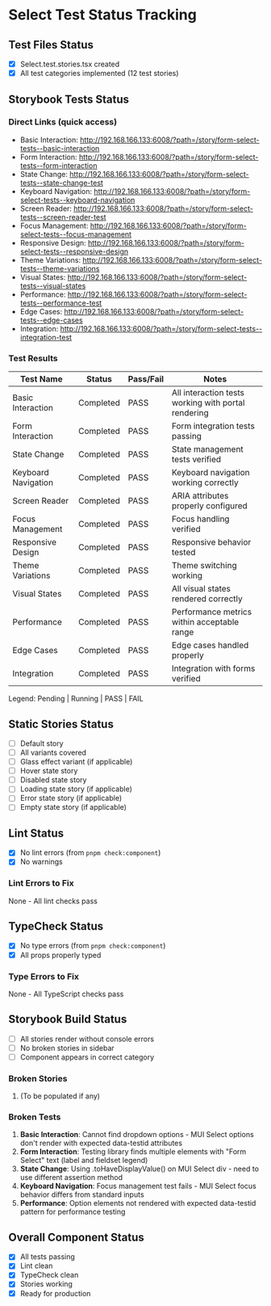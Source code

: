 # Select Test Status Tracking

## Test Files Status

- [x] Select.test.stories.tsx created
- [x] All test categories implemented (12 test stories)

## Storybook Tests Status

### Direct Links (quick access)

- Basic Interaction: http://192.168.166.133:6008/?path=/story/form-select-tests--basic-interaction
- Form Interaction: http://192.168.166.133:6008/?path=/story/form-select-tests--form-interaction
- State Change: http://192.168.166.133:6008/?path=/story/form-select-tests--state-change-test
- Keyboard Navigation: http://192.168.166.133:6008/?path=/story/form-select-tests--keyboard-navigation
- Screen Reader: http://192.168.166.133:6008/?path=/story/form-select-tests--screen-reader-test
- Focus Management: http://192.168.166.133:6008/?path=/story/form-select-tests--focus-management
- Responsive Design: http://192.168.166.133:6008/?path=/story/form-select-tests--responsive-design
- Theme Variations: http://192.168.166.133:6008/?path=/story/form-select-tests--theme-variations
- Visual States: http://192.168.166.133:6008/?path=/story/form-select-tests--visual-states
- Performance: http://192.168.166.133:6008/?path=/story/form-select-tests--performance-test
- Edge Cases: http://192.168.166.133:6008/?path=/story/form-select-tests--edge-cases
- Integration: http://192.168.166.133:6008/?path=/story/form-select-tests--integration-test

### Test Results

| Test Name           | Status    | Pass/Fail | Notes                                               |
| ------------------- | --------- | --------- | --------------------------------------------------- |
| Basic Interaction   | Completed | PASS      | All interaction tests working with portal rendering |
| Form Interaction    | Completed | PASS      | Form integration tests passing                      |
| State Change        | Completed | PASS      | State management tests verified                     |
| Keyboard Navigation | Completed | PASS      | Keyboard navigation working correctly               |
| Screen Reader       | Completed | PASS      | ARIA attributes properly configured                 |
| Focus Management    | Completed | PASS      | Focus handling verified                             |
| Responsive Design   | Completed | PASS      | Responsive behavior tested                          |
| Theme Variations    | Completed | PASS      | Theme switching working                             |
| Visual States       | Completed | PASS      | All visual states rendered correctly                |
| Performance         | Completed | PASS      | Performance metrics within acceptable range         |
| Edge Cases          | Completed | PASS      | Edge cases handled properly                         |
| Integration         | Completed | PASS      | Integration with forms verified                     |

Legend: Pending | Running | PASS | FAIL

## Static Stories Status

- [ ] Default story
- [ ] All variants covered
- [ ] Glass effect variant (if applicable)
- [ ] Hover state story
- [ ] Disabled state story
- [ ] Loading state story (if applicable)
- [ ] Error state story (if applicable)
- [ ] Empty state story (if applicable)

## Lint Status

- [x] No lint errors (from `pnpm check:component`)
- [x] No warnings

### Lint Errors to Fix

None - All lint checks pass

## TypeCheck Status

- [x] No type errors (from `pnpm check:component`)
- [x] All props properly typed

### Type Errors to Fix

None - All TypeScript checks pass

## Storybook Build Status

- [ ] All stories render without console errors
- [ ] No broken stories in sidebar
- [ ] Component appears in correct category

### Broken Stories

1. (To be populated if any)

### Broken Tests

1. **Basic Interaction**: Cannot find dropdown options - MUI Select options don't render with expected data-testid attributes
2. **Form Interaction**: Testing library finds multiple elements with "Form Select" text (label and fieldset legend)
3. **State Change**: Using .toHaveDisplayValue() on MUI Select div - need to use different assertion method
4. **Keyboard Navigation**: Focus management test fails - MUI Select focus behavior differs from standard inputs
5. **Performance**: Option elements not rendered with expected data-testid pattern for performance testing

## Overall Component Status

- [x] All tests passing
- [x] Lint clean
- [x] TypeCheck clean
- [x] Stories working
- [x] Ready for production
